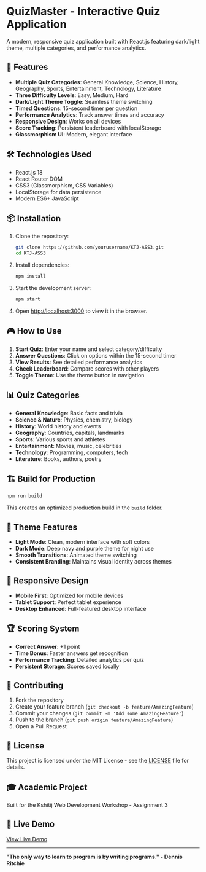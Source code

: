 # QuizMaster - Interactive Quiz Application

A modern, responsive quiz application built with React.js featuring dark/light theme, multiple categories, and performance analytics.

## 🚀 Features

- **Multiple Quiz Categories**: General Knowledge, Science, History, Geography, Sports, Entertainment, Technology, Literature
- **Three Difficulty Levels**: Easy, Medium, Hard
- **Dark/Light Theme Toggle**: Seamless theme switching
- **Timed Questions**: 15-second timer per question
- **Performance Analytics**: Track answer times and accuracy
- **Responsive Design**: Works on all devices
- **Score Tracking**: Persistent leaderboard with localStorage
- **Glassmorphism UI**: Modern, elegant interface

## 🛠️ Technologies Used

- React.js 18
- React Router DOM
- CSS3 (Glassmorphism, CSS Variables)
- LocalStorage for data persistence
- Modern ES6+ JavaScript

## 📦 Installation

1. Clone the repository:
   ```bash
   git clone https://github.com/yourusername/KTJ-ASS3.git
   cd KTJ-ASS3
   ```

2. Install dependencies:
   ```bash
   npm install
   ```

3. Start the development server:
   ```bash
   npm start
   ```

4. Open [http://localhost:3000](http://localhost:3000) to view it in the browser.

## 🎮 How to Use

1. **Start Quiz**: Enter your name and select category/difficulty
2. **Answer Questions**: Click on options within the 15-second timer
3. **View Results**: See detailed performance analytics
4. **Check Leaderboard**: Compare scores with other players
5. **Toggle Theme**: Use the theme button in navigation

## 📊 Quiz Categories

- **General Knowledge**: Basic facts and trivia
- **Science & Nature**: Physics, chemistry, biology
- **History**: World history and events
- **Geography**: Countries, capitals, landmarks
- **Sports**: Various sports and athletes
- **Entertainment**: Movies, music, celebrities
- **Technology**: Programming, computers, tech
- **Literature**: Books, authors, poetry

## 🏗️ Build for Production

```bash
npm run build
```

This creates an optimized production build in the `build` folder.

## 🎨 Theme Features

- **Light Mode**: Clean, modern interface with soft colors
- **Dark Mode**: Deep navy and purple theme for night use
- **Smooth Transitions**: Animated theme switching
- **Consistent Branding**: Maintains visual identity across themes

## 📱 Responsive Design

- **Mobile First**: Optimized for mobile devices
- **Tablet Support**: Perfect tablet experience
- **Desktop Enhanced**: Full-featured desktop interface

## 🏆 Scoring System

- **Correct Answer**: +1 point
- **Time Bonus**: Faster answers get recognition
- **Performance Tracking**: Detailed analytics per quiz
- **Persistent Storage**: Scores saved locally

## 👥 Contributing

1. Fork the repository
2. Create your feature branch (`git checkout -b feature/AmazingFeature`)
3. Commit your changes (`git commit -m 'Add some AmazingFeature'`)
4. Push to the branch (`git push origin feature/AmazingFeature`)
5. Open a Pull Request

## 📄 License

This project is licensed under the MIT License - see the [LICENSE](LICENSE) file for details.

## 🎓 Academic Project

Built for the Kshitij Web Development Workshop - Assignment 3

## 🔗 Live Demo

[View Live Demo](https://yourusername.github.io/KTJ-ASS3)

---

**"The only way to learn to program is by writing programs." - Dennis Ritchie**
